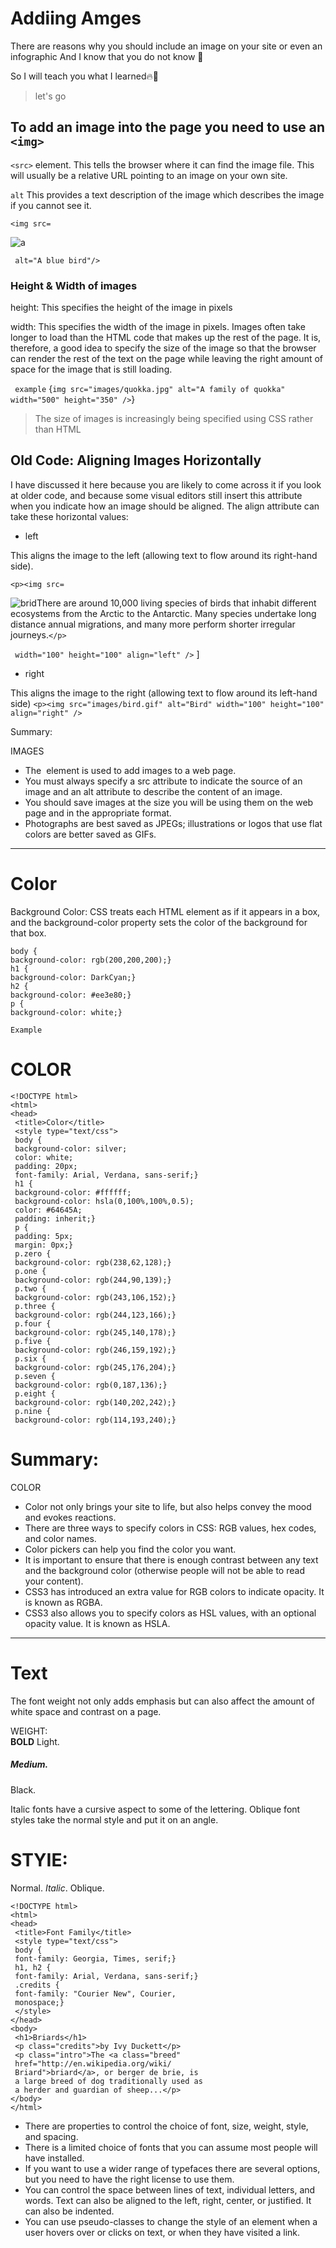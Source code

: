 # Addiing Amges

 There are reasons why you should include an image on your site or even an infographic
And I know that you do not know 🥺

So I will teach you what I learned🔥💛

> let's go

To add an image into the page
you need to use an `<img>`
-
`<src>`
element.
This tells the browser where
it can find the image file. This
will usually be a relative URL
pointing to an image on your
own site. 

`alt`
This provides a text description
of the image which describes the
image if you cannot see it.

`<img src=`

![a](./img/download.jpg)

` alt="A blue bird"/>`

### Height & Width of images
 height:
This specifies the height of the
image in pixels

width:
This specifies the width of the
image in pixels.
Images often take longer to
load than the HTML code that
makes up the rest of the page.
It is, therefore, a good idea to
specify the size of the image
so that the browser can render
the rest of the text on the page
while leaving the right amount of
space for the image that is still
loading.

` example`
{```img src="images/quokka.jpg" alt="A family of
 quokka" width="500" height="350" />```}


> The size of images is increasingly
being specified using CSS rather
than HTML 


## Old Code: Aligning Images Horizontally
I have discussed it here because
you are likely to come across
it if you look at older code, and
because some visual editors still
insert this attribute when you
indicate how an image should be
aligned.
The align attribute can take
these horizontal values:

* left

This aligns the image to the left
(allowing text to flow around its
right-hand side).

`<p><img src=` 

![brid](./img/download.jpg)There are around 10,000 living species of birds that inhabit different ecosystems from the Arctic to the Antarctic. Many species undertake long distance annual migrations, and many more perform shorter irregular journeys.`</p>`




 ` width="100"
height="100" align="left" />`
]



* right

This aligns the image to the right
(allowing text to flow around its
left-hand side)
`<p><img src="images/bird.gif" alt="Bird" width="100"
height="100" align="right" />`

Summary:

IMAGES
- The <img> element is used to add images to a
web page.
- You must always specify a src attribute to indicate the
source of an image and an alt attribute to describe the
content of an image.
-  You should save images at the size you will be using
them on the web page and in the appropriate format.
-  Photographs are best saved as JPEGs; illustrations or
logos that use flat colors are better saved as GIFs.

---
# Color
Background Color:
CSS treats each HTML element
as if it appears in a box, and the
background-color property
sets the color of the background
for that box.


```
body {
background-color: rgb(200,200,200);}
h1 {
background-color: DarkCyan;}
h2 {
background-color: #ee3e80;}
p {
background-color: white;}
```

`Example`

# COLOR

```
<!DOCTYPE html>
<html>
<head>
 <title>Color</title>
 <style type="text/css">
 body {
 background-color: silver;
 color: white;
 padding: 20px;
 font-family: Arial, Verdana, sans-serif;}
 h1 {
 background-color: #ffffff;
 background-color: hsla(0,100%,100%,0.5);
 color: #64645A;
 padding: inherit;}
 p {
 padding: 5px;
 margin: 0px;}
 p.zero {
 background-color: rgb(238,62,128);}
 p.one {
 background-color: rgb(244,90,139);}
 p.two {
 background-color: rgb(243,106,152);}
 p.three {
 background-color: rgb(244,123,166);}
 p.four {
 background-color: rgb(245,140,178);}
 p.five {
 background-color: rgb(246,159,192);}
 p.six {
 background-color: rgb(245,176,204);}
 p.seven {
 background-color: rgb(0,187,136);}
 p.eight {
 background-color: rgb(140,202,242);}
 p.nine {
 background-color: rgb(114,193,240);}
 ````

 # Summary: 

COLOR

-  Color not only brings your site to life, but also helps
convey the mood and evokes reactions.
-  There are three ways to specify colors in CSS:
RGB values, hex codes, and color names.
- Color pickers can help you find the color you want.
- It is important to ensure that there is enough contrast
between any text and the background color (otherwise
people will not be able to read your content).
-  CSS3 has introduced an extra value for RGB colors to
indicate opacity. It is known as RGBA.
-  CSS3 also allows you to specify colors as HSL values,
with an optional opacity value. It is known as HSLA.
 --- 
 # Text    

 The font weight not only adds
emphasis but can also affect
the amount of white space and
contrast on a page.          
 
WEIGHT:         
**BOLD**
Light.
##### Medium.
Black.

Italic fonts have a cursive aspect
to some of the lettering. Oblique
font styles take the normal style
and put it on an angle.


# STYIE:
Normal.
*Italic*.
Oblique.

```
<!DOCTYPE html>
<html>
<head>
 <title>Font Family</title>
 <style type="text/css">
 body {
 font-family: Georgia, Times, serif;}
 h1, h2 {
 font-family: Arial, Verdana, sans-serif;}
 .credits {
 font-family: "Courier New", Courier,
 monospace;}
 </style>
</head>
<body>
 <h1>Briards</h1>
 <p class="credits">by Ivy Duckett</p>
 <p class="intro">The <a class="breed"
 href="http://en.wikipedia.org/wiki/
 Briard">briard</a>, or berger de brie, is
 a large breed of dog traditionally used as
 a herder and guardian of sheep...</p>
</body>
</html>
```
- There are properties to control the choice of font, size,
weight, style, and spacing.
-  There is a limited choice of fonts that you can assume
most people will have installed.
-  If you want to use a wider range of typefaces there are
several options, but you need to have the right license
to use them.
-  You can control the space between lines of text,
individual letters, and words. Text can also be aligned
to the left, right, center, or justified. It can also be
indented.
-  You can use pseudo-classes to change the style of an
element when a user hovers over or clicks on text, or
when they have visited a link.
